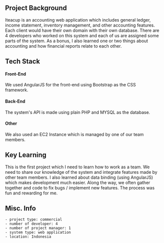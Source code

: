 ## Project Background
Iteacup is an accounting web application which includes general ledger, income statement, inventory management, and other accounting features. Each client would have their own domain with their own database. There are 4 developers who worked on this system and each of us are assigned some parts of the system. As a bonus, I also learned one or two things about accounting and how financial reports relate to each other.

## Tech Stack
#### Front-End
We used AngularJS for the front-end using Bootstrap as the CSS framework.
#### Back-End
The system's API is made using plain PHP and MYSQL as the database.
#### Other
We also used an EC2 Instance which is managed by one of our team members.

## Key Learning
This is the first project which I need to learn how to work as a team. We need to share our knowledge of the system and integrate features made by other team members. I also learned about data binding (using AngularJS) which makes development much easier. Along the way, we often gather together and code to fix bugs / implement new features. The process was fun and rewarding for me.

## Misc. Info
    - project type: commercial
    - number of developer: 4
    - number of project manager: 1
    - system type: web application
    - location: Indonesia